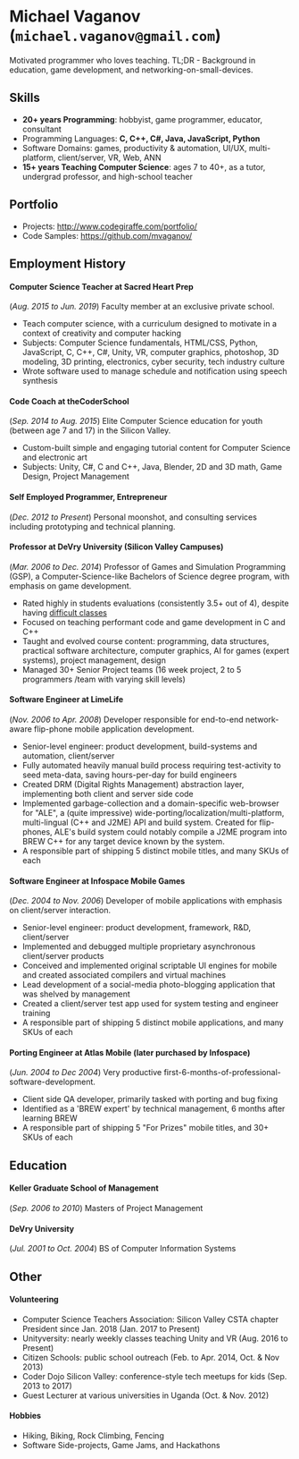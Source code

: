 # Michael Vaganov (`michael.vaganov@gmail.com`)
<!-- https://goo.gl/b27MsM -->
Motivated programmer who loves teaching. TL;DR - Background in education, game development, and networking-on-small-devices.




## Skills
* **20+ years Programming**: hobbyist, game programmer, educator, consultant
* Programming Languages: **C, C++, C#, Java, JavaScript, Python**
* Software Domains: games, productivity & automation, UI/UX, multi-platform, client/server, VR, Web, ANN
* **15+ years Teaching Computer Science**: ages 7 to 40+, as a tutor, undergrad professor, and high-school teacher
## Portfolio
* Projects: http://www.codegiraffe.com/portfolio/
* Code Samples: https://github.com/mvaganov/



## Employment History


#### Computer Science Teacher at Sacred Heart Prep
(*Aug. 2015 to Jun. 2019*) Faculty member at an exclusive private school.
* Teach computer science, with a curriculum designed to motivate in a context of creativity and computer hacking
* Subjects: Computer Science fundamentals, HTML/CSS, Python, JavaScript, C, C++, C#, Unity, VR, computer graphics, photoshop, 3D modeling, 3D printing, electronics, cyber security, tech industry culture
* Wrote software used to manage schedule and notification using speech synthesis



#### Code Coach at theCoderSchool 
(*Sep. 2014 to Aug. 2015*) Elite Computer Science education for youth (between age 7 and 17) in the Silicon Valley.

* Custom-built simple and engaging tutorial content for Computer Science and electronic art
* Subjects: Unity, C#, C and C++, Java, Blender, 2D and 3D math, Game Design, Project Management


#### Self Employed Programmer, Entrepreneur
(*Dec. 2012 to Present*) Personal moonshot, and consulting services including prototyping and technical planning.



#### Professor at DeVry University (Silicon Valley Campuses)
(*Mar. 2006 to Dec. 2014*) Professor of Games and Simulation Programming (GSP), a Computer-Science-like Bachelors of Science degree program, with emphasis on game development.
* Rated highly in students evaluations (consistently 3.5+ out of 4), despite having [difficult classes](https://docs.google.com/document/d/1zt5Qb3FR3jjg5kX75LsnZqLDQF9lplZYm0sOabWzXtk/edit?usp=sharing)
* Focused on teaching performant code and game development in C and C++
* Taught and evolved course content: programming, data structures, practical software architecture, computer graphics, AI for games (expert systems), project management, design
* Managed 30+ Senior Project teams (16 week project, 2 to 5 programmers /team with varying skill levels)


#### Software Engineer at LimeLife
(*Nov. 2006 to Apr. 2008*) Developer responsible for end-to-end network-aware flip-phone mobile application development.

* Senior-level engineer: product development, build-systems and automation, client/server
* Fully automated heavily manual build process requiring test-activity to seed meta-data, saving hours-per-day for build engineers
* Created DRM (Digital Rights Management) abstraction layer, implementing both client and server side code
* Implemented garbage-collection and a domain-specific web-browser for "ALE", a (quite impressive) wide-porting/localization/multi-platform, multi-lingual (C++ and J2ME) API and build system. Created for flip-phones, ALE's build system could notably compile a J2ME program into BREW C++ for any target device known by the system.
* A responsible part of shipping 5 distinct mobile titles, and many SKUs of each


#### Software Engineer at Infospace Mobile Games
(*Dec. 2004 to Nov. 2006*) Developer of mobile applications with emphasis on client/server interaction.

* Senior-level engineer: product development, framework, R&D, client/server
* Implemented and debugged multiple proprietary asynchronous client/server products
* Conceived and implemented original scriptable UI engines for mobile and created associated compilers and virtual machines
* Lead development of a social-media photo-blogging application that was shelved by management
* Created a client/server test app used for system testing and engineer training
* A responsible part of shipping 5 distinct mobile applications, and many SKUs of each

#### Porting Engineer at Atlas Mobile (later purchased by Infospace)
(*Jun. 2004 to Dec 2004*) Very productive first-6-months-of-professional-software-development.

* Client side QA developer, primarily tasked with porting and bug fixing
* Identified as a 'BREW expert' by technical management, 6 months after learning BREW
* A responsible part of shipping 5 "For Prizes" mobile titles, and 30+ SKUs of each 

## Education


#### Keller Graduate School of Management
(*Sep. 2006 to 2010*) Masters of Project Management



#### DeVry University
(*Jul. 2001 to Oct. 2004*) BS of Computer Information Systems



## Other

#### Volunteering

* Computer Science Teachers Association: Silicon Valley CSTA chapter President since Jan. 2018 (Jan. 2017 to Present)
* Unityversity: nearly weekly classes teaching Unity and VR (Aug. 2016 to Present)
* Citizen Schools: public school outreach (Feb. to Apr. 2014, Oct. & Nov 2013)
* Coder Dojo Silicon Valley: conference-style tech meetups for kids (Sep. 2013 to 2017)
* Guest Lecturer at various universities in Uganda (Oct. & Nov. 2012)





#### Hobbies
* Hiking, Biking, Rock Climbing, Fencing
* Software Side-projects, Game Jams, and Hackathons



<!-- See https://tinyurl.com/mvGitRes for more detailed resume -->